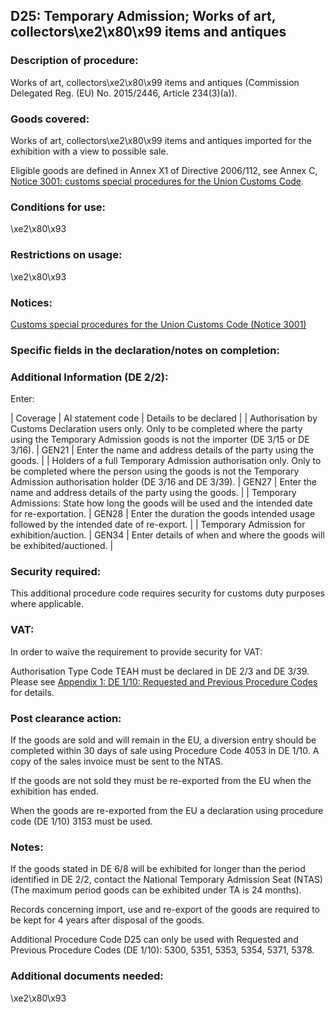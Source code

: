 D25: Temporary Admission; Works of art, collectors\xe2\x80\x99 items and antiques
---------------------------------------------------------------------------------

### Description of procedure:

Works of art, collectors\xe2\x80\x99 items and antiques (Commission Delegated Reg. (EU) No. 2015/2446, Article 234(3)(a)).

### Goods covered:

Works of art, collectors\xe2\x80\x99 items and antiques imported for the exhibition with a view to possible sale.

Eligible goods are defined in Annex X1 of Directive 2006/112, see Annex C, [Notice 3001: customs special procedures for the Union Customs Code](https://www.gov.uk/government/publications/notice-3001-special-procedures-for-the-union-customs-code).

### Conditions for use:

\xe2\x80\x93

### Restrictions on usage:

\xe2\x80\x93

### Notices:

[Customs special procedures for the Union Customs Code (Notice 3001)](https://www.gov.uk/government/publications/notice-3001-special-procedures-for-the-union-customs-code)

### Specific fields in the declaration/notes on completion:

### Additional Information (DE 2/2):

Enter:



  |  Coverage |  AI statement code |  Details to be declared | 
   |  Authorisation by Customs Declaration users only. Only to be completed where the party using the Temporary Admission goods is not the importer (DE 3/15 or DE 3/16). |  GEN21 |  Enter the name and address details of the party using the goods. | 
 |  Holders of a full Temporary Admission authorisation only. Only to be completed where the person using the goods is not the Temporary Admission authorisation holder (DE 3/16 and DE 3/39). |  GEN27 |  Enter the name and address details of the party using the goods. | 
 |  Temporary Admissions: State how long the goods will be used and the intended date for re-exportation. |  GEN28 |  Enter the duration the goods intended usage followed by the intended date of re-export. | 
 |  Temporary Admission for exhibition/auction. |  GEN34 |  Enter details of when and where the goods will be exhibited/auctioned. | 
 
### Security required:

This additional procedure code requires security for customs duty purposes where applicable.

### VAT:

In order to waive the requirement to provide security for VAT:

Authorisation Type Code TEAH must be declared in DE 2/3 and DE 3/39. Please see [Appendix 1: DE 1/10: Requested and Previous Procedure Codes](https://www.gov.uk/government/publications/appendix-1-de-110-requested-and-previous-procedure-codes-of-the-customs-declaration-service-cds) for details.

### Post clearance action:

If the goods are sold and will remain in the EU, a diversion entry should be completed within 30 days of sale using Procedure Code 4053 in DE 1/10. A copy of the sales invoice must be sent to the NTAS.

If the goods are not sold they must be re-exported from the EU when the exhibition has ended.

When the goods are re-exported from the EU a declaration using procedure code (DE 1/10) 3153 must be used.

### Notes:

If the goods stated in DE 6/8 will be exhibited for longer than the period identified in DE 2/2, contact the National Temporary Admission Seat (NTAS) (The maximum period goods can be exhibited under TA is 24 months).

Records concerning import, use and re-export of the goods are required to be kept for 4 years after disposal of the goods.

Additional Procedure Code D25 can only be used with Requested and Previous Procedure Codes (DE 1/10): 5300, 5351, 5353, 5354, 5371, 5378.

### Additional documents needed:

\xe2\x80\x93

